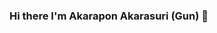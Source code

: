 ### Hi there I'm Akarapon Akarasuri (Gun) 👋

<!--
**AkaraponA/AkaraponA** is a ✨ _special_ ✨ repository because its `README.md` (this file) appears on your GitHub profile.

- 🔭 I’m finding my first job.
- 📖 I have Python (Data Analysis), Tableau and Power BI and SQL Skills.
- 🌱 I’m currently learning Advance Machine Learning (Python-based) / Flutter
- 📫 How to reach me: [e-mail](akarapon2541.work@gmail.com)
